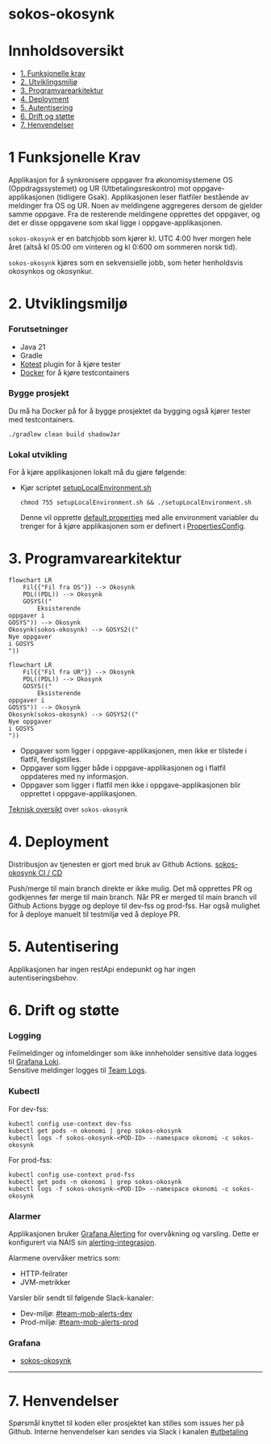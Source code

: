 # sokos-okosynk

# Innholdsoversikt

* [1. Funksjonelle krav](#1-funksjonelle-krav)
* [2. Utviklingsmiljø](#2-utviklingsmiljø)
* [3. Programvarearkitektur](#3-programvarearkitektur)
* [4. Deployment](#4-deployment)
* [5. Autentisering](#5-Autentisering)
* [6. Drift og støtte](#6-Drift-og-støtte)
* [7. Henvendelser](#7-Henvendelser)

# 1 Funksjonelle Krav

Applikasjon for å synkronisere oppgaver fra økonomisystemene OS (Oppdragssystemet) og UR (Utbetalingsreskontro) mot oppgave-applikasjonen (tidligere Gsak).
Applikasjonen leser flatfiler bestående av meldinger fra OS og UR. Noen av meldingene aggregeres
dersom de gjelder samme oppgave. Fra de resterende meldingene opprettes det oppgaver, og det er
disse oppgavene som skal ligge i oppgave-applikasjonen.

`sokos-okosynk` er en batchjobb som kjører kl. UTC 4:00 hver morgen hele året (altså kl 05:00 om vinteren og kl 0:600 om sommeren norsk tid).

`sokos-okosynk` kjøres som en sekvensielle jobb, som heter henholdsvis okosynkos og okosynkur.


# 2. Utviklingsmiljø

### Forutsetninger

* Java 21
* Gradle
* [Kotest](https://plugins.jetbrains.com/plugin/14080-kotest) plugin for å kjøre tester
* [Docker](https://www.docker.com/) for å kjøre testcontainers

### Bygge prosjekt

Du må ha Docker på for å bygge prosjektet da bygging også kjører tester med testcontainers.

```
./gradlew clean build shadowJar
```

### Lokal utvikling

For å kjøre applikasjonen lokalt må du gjøre følgende:

- Kjør scriptet [setupLocalEnvironment.sh](setupLocalEnvironment.sh)
  ```
  chmod 755 setupLocalEnvironment.sh && ./setupLocalEnvironment.sh
  ```
  Denne vil opprette [default.properties](defaults.properties) med alle environment variabler du trenger for å kjøre
  applikasjonen som er definert i [PropertiesConfig](src/main/kotlin/no/nav/sokos/spk/mottak/config/PropertiesConfig.kt).


# 3. Programvarearkitektur

```mermaid
flowchart LR
    Fil{{"Fil fra OS"}} --> Okosynk
    PDL((PDL)) --> Okosynk
    GOSYS(("
        Eksisterende
oppgaver i
GOSYS")) --> Okosynk
Okosynk(sokos-okosynk) --> GOSYS2(("
Nye oppgaver
i GOSYS
"))
```

```mermaid
flowchart LR
    Fil{{"Fil fra UR"}} --> Okosynk
    PDL((PDL)) --> Okosynk
    GOSYS(("
        Eksisterende
oppgaver i
GOSYS")) --> Okosynk
Okosynk(sokos-okosynk) --> GOSYS2(("
Nye oppgaver
i GOSYS
"))
```

* Oppgaver som ligger i oppgave-applikasjonen, men ikke er tilstede i flatfil, ferdigstilles.
* Oppgaver som ligger både i oppgave-applikasjonen og i flatfil oppdateres med ny informasjon.
* Oppgaver som ligger i flatfil men ikke i oppgave-applikasjonen blir opprettet i oppgave-applikasjonen.

[Teknisk oversikt](dokumentasjon/overordnet-teknisk.md) over `sokos-okosynk`

# 4. Deployment

Distribusjon av tjenesten er gjort med bruk av Github Actions.
[sokos-okosynk CI / CD](https://github.com/navikt/sokos-okosynk/actions)

Push/merge til main branch direkte er ikke mulig. Det må opprettes PR og godkjennes før merge til main branch.
Når PR er merged til main branch vil Github Actions bygge og deploye til dev-fss og prod-fss.
Har også mulighet for å deploye manuelt til testmiljø ved å deploye PR.

# 5. Autentisering

Applikasjonen har ingen restApi endepunkt og har ingen autentiseringsbehov.

# 6. Drift og støtte

### Logging

Feilmeldinger og infomeldinger som ikke innheholder sensitive data logges til [Grafana Loki](https://docs.nais.io/observability/logging/#grafana-loki).  
Sensitive meldinger logges til [Team Logs](https://doc.nais.io/observability/logging/how-to/team-logs/).

### Kubectl

For dev-fss:

```shell script
kubectl config use-context dev-fss
kubectl get pods -n okonomi | grep sokos-okosynk
kubectl logs -f sokos-okosynk-<POD-ID> --namespace okonomi -c sokos-okosynk
```

For prod-fss:

```shell script
kubectl config use-context prod-fss
kubectl get pods -n okonomi | grep sokos-okosynk
kubectl logs -f sokos-okosynk-<POD-ID> --namespace okonomi -c sokos-okosynk
```

### Alarmer

Applikasjonen bruker [Grafana Alerting](https://grafana.nav.cloud.nais.io/alerting/) for overvåkning og varsling.
Dette er konfigurert via NAIS sin [alerting-integrasjon](https://doc.nais.io/observability/alerts).

Alarmene overvåker metrics som:

- HTTP-feilrater
- JVM-metrikker

Varsler blir sendt til følgende Slack-kanaler:

- Dev-miljø: [#team-mob-alerts-dev](https://nav-it.slack.com/archives/C042SF2FEQM)
- Prod-miljø: [#team-mob-alerts-prod](https://nav-it.slack.com/archives/C042ESY71GX)

### Grafana

- [sokos-okosynk](https://grafana.nav.cloud.nais.io/d/aelylbkr2xmv4b/sokos-okosynk?var-interval=2m&orgId=1&from=now-24h&to=now&timezone=browser&var-datasource=000000011&var-app=sokos-okosynk&var-namespace=okonomi&var-memory_pool_heap=$__all&refresh=30s)

---

# 7. Henvendelser

Spørsmål knyttet til koden eller prosjektet kan stilles som issues her på Github.
Interne henvendelser kan sendes via Slack i kanalen [#utbetaling](https://nav-it.slack.com/archives/CKZADNFBP)
